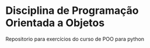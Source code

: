 # Disciplina de Programação Orientada a Objetos
Repositorio para exercícios do curso de POO para python
